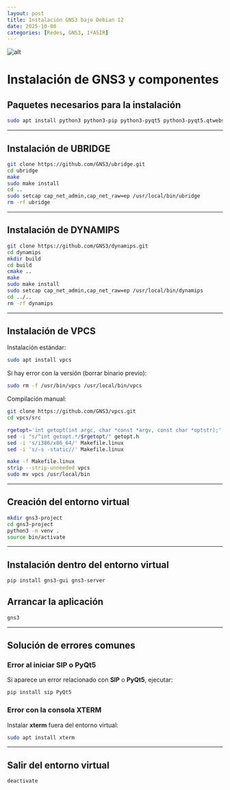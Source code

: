 ```yaml
---
layout: post
title: Instalación GNS3 bajo Debian 12
date: 2025-10-08
categories: [Redes, GNS3, 1ºASIR]
---
```


![alt](https://imgs.search.brave.com/vdkaF7loGk4diMnkGXVnQzN_i7pWbK7Rd-g6dhz7yCw/rs:fit:860:0:0:0/g:ce/aHR0cHM6Ly9kb2Nz/LmduczMuY29tL2lt/Zy9sb2dvY29sb3Vy/LnBuZw)

# Instalación de GNS3 y componentes

## Paquetes necesarios para la instalación

```bash
sudo apt install python3 python3-pip python3-pyqt5 python3-pyqt5.qtwebsockets python3-pyqt5.qtsvg git make qemu-kvm qemu-utils libvirt-clients libvirt-daemon-system cmake libpcap-dev build-essential libelf-dev
```

---

## Instalación de UBRIDGE

```bash
git clone https://github.com/GNS3/ubridge.git
cd ubridge
make
sudo make install
cd ..
sudo setcap cap_net_admin,cap_net_raw=ep /usr/local/bin/ubridge
rm -rf ubridge
```

---

## Instalación de DYNAMIPS

```bash
git clone https://github.com/GNS3/dynamips.git
cd dynamips
mkdir build
cd build
cmake ..
make
sudo make install
sudo setcap cap_net_admin,cap_net_raw=ep /usr/local/bin/dynamips
cd ../..
rm -rf dynamips
```

---

## Instalación de VPCS

Instalación estándar:

```bash
sudo apt install vpcs
```

Si hay error con la versión (borrar binario previo):

```bash
sudo rm -f /usr/bin/vpcs /usr/local/bin/vpcs
```

Compilación manual:

```bash
git clone https://github.com/GNS3/vpcs.git
cd vpcs/src

rgetopt='int getopt(int argc, char *const *argv, const char *optstr);'
sed -i "s/^int getopt.*/$rgetopt/" getopt.h
sed -i 's/i386/x86_64/' Makefile.linux
sed -i 's/-s -static//' Makefile.linux

make -f Makefile.linux
strip --strip-unneeded vpcs
sudo mv vpcs /usr/local/bin
```

---

## Creación del entorno virtual

```bash
mkdir gns3-project
cd gns3-project
python3 -m venv .
source bin/activate
```

---

## Instalación dentro del entorno virtual

```bash
pip install gns3-gui gns3-server
```

## Arrancar la aplicación

```bash
gns3
```

---

## Solución de errores comunes

### Error al iniciar SIP o PyQt5

Si aparece un error relacionado con **SIP** o **PyQt5**, ejecutar:

```bash
pip install sip PyQt5
```

### Error con la consola XTERM

Instalar **xterm** fuera del entorno virtual:

```bash
sudo apt install xterm
```

---

## Salir del entorno virtual

```bash
deactivate
```
